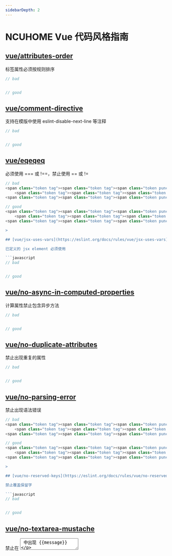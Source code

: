 ```yaml
---
sidebarDepth: 2
---
```


# NCUHOME Vue 代码风格指南


## [vue/attributes-order](https://eslint.org/docs/rules/vue/attributes-order)

标签属性必须按规则排序

```javascript
// bad


// good
```

> 

## [vue/comment-directive](https://eslint.org/docs/rules/vue/comment-directive)

支持在模版中使用 eslint-disable-next-line 等注释

```javascript
// bad


// good
```

> 

## [vue/eqeqeq](https://eslint.org/docs/rules/vue/eqeqeq)

必须使用 === 或 !==，禁止使用 == 或 !=

```javascript
// bad
<span class="token tag"><span class="token tag"><span class="token punctuation">&lt;</span>template</span><span class="token punctuation">></span></span>
    <span class="token tag"><span class="token tag"><span class="token punctuation">&lt;</span>div</span> <span class="token attr-name">:attr</span><span class="token attr-value"><span class="token punctuation">=</span><span class="token punctuation">"</span>foo <mark class="eslint-error" data-tip="Expected &apos;===&apos; and instead saw &apos;==&apos;.&lt;br/&gt;&lt;span class=&apos;eslint-error-rule-id&apos;&gt;eslint(vue/eqeqeq)&lt;/span&gt;">=</mark>= 1<span class="token punctuation">"</span></span> <span class="token punctuation">/></span></span>
<span class="token tag"><span class="token tag"><span class="token punctuation">&lt;/</span>template</span><span class="token punctuation">></span></span>

// good
<span class="token tag"><span class="token tag"><span class="token punctuation">&lt;</span>template</span><span class="token punctuation">></span></span>
    <span class="token tag"><span class="token tag"><span class="token punctuation">&lt;</span>div</span> <span class="token attr-name">:attr</span><span class="token attr-value"><span class="token punctuation">=</span><span class="token punctuation">"</span>foo <mark class="eslint-error" data-tip="Expected &apos;===&apos; and instead saw &apos;==&apos;.&lt;br/&gt;&lt;span class=&apos;eslint-error-rule-id&apos;&gt;eslint(vue/eqeqeq)&lt;/span&gt;">=</mark>= 1<span class="token punctuation">"</span></span> <span class="token punctuation">/></span></span>
<span class="token tag"><span class="token tag"><span class="token punctuation">&lt;/</span>template</span><span class="token punctuation">></span></span>```

> 

## [vue/jsx-uses-vars](https://eslint.org/docs/rules/vue/jsx-uses-vars)

已定义的 jsx element 必须使用

```javascript
// bad


// good
```

> 

## [vue/no-async-in-computed-properties](https://eslint.org/docs/rules/vue/no-async-in-computed-properties)

计算属性禁止包含异步方法

```javascript
// bad


// good
```

> 

## [vue/no-duplicate-attributes](https://eslint.org/docs/rules/vue/no-duplicate-attributes)

禁止出现重复的属性

```javascript
// bad


// good
```

> 

## [vue/no-parsing-error](https://eslint.org/docs/rules/vue/no-parsing-error)

禁止出现语法错误

```javascript
// bad
<span class="token tag"><span class="token tag"><span class="token punctuation">&lt;</span>template</span><span class="token punctuation">></span></span>
    <span class="token tag"><span class="token tag"><span class="token punctuation">&lt;</span>div</span><span class="token punctuation">></span></span>{{ message. <mark class="eslint-error" data-tip="Parsing error: Unexpected end of expression.&lt;br/&gt;&lt;span class=&apos;eslint-error-rule-id&apos;&gt;eslint(vue/no-parsing-error)&lt;/span&gt;">}</mark>}<span class="token tag"><span class="token tag"><span class="token punctuation">&lt;/</span>div</span><span class="token punctuation">></span></span>
<span class="token tag"><span class="token tag"><span class="token punctuation">&lt;/</span>template</span><span class="token punctuation">></span></span>

// good
<span class="token tag"><span class="token tag"><span class="token punctuation">&lt;</span>template</span><span class="token punctuation">></span></span>
    <span class="token tag"><span class="token tag"><span class="token punctuation">&lt;</span>div</span><span class="token punctuation">></span></span>{{ message. <mark class="eslint-error" data-tip="Parsing error: Unexpected end of expression.&lt;br/&gt;&lt;span class=&apos;eslint-error-rule-id&apos;&gt;eslint(vue/no-parsing-error)&lt;/span&gt;">}</mark>}<span class="token tag"><span class="token tag"><span class="token punctuation">&lt;/</span>div</span><span class="token punctuation">></span></span>
<span class="token tag"><span class="token tag"><span class="token punctuation">&lt;/</span>template</span><span class="token punctuation">></span></span>```

> 

## [vue/no-reserved-keys](https://eslint.org/docs/rules/vue/no-reserved-keys)

禁止覆盖保留字

```javascript
// bad


// good
```

> 

## [vue/no-textarea-mustache](https://eslint.org/docs/rules/vue/no-textarea-mustache)

禁止在 <textarea> 中出现 {{message}}

```javascript
// bad


// good
```

> 

## [vue/no-unused-components](https://eslint.org/docs/rules/vue/no-unused-components)

禁止定义在 components 中的组件未使用

```javascript
// bad


// good
```

> 

## [vue/no-unused-vars](https://eslint.org/docs/rules/vue/no-unused-vars)

模版中已定义的变量必须使用

```javascript
// bad


// good
```

> 

## [vue/no-use-v-if-with-v-for](https://eslint.org/docs/rules/vue/no-use-v-if-with-v-for)

禁止在同一个元素上使用 v-if 和 v-for 指令

```javascript
// bad


// good
```

> 

## [vue/order-in-components](https://eslint.org/docs/rules/vue/order-in-components)

组件的属性必须为一定的顺序

```javascript
// bad


// good
```

> 

## [vue/require-component-is](https://eslint.org/docs/rules/vue/require-component-is)

<component> 必须有 v-bind:is

```javascript
// bad


// good
```

> 

## [vue/require-default-prop](https://eslint.org/docs/rules/vue/require-default-prop)

props 如果不是 required 的字段，必须有默认值

```javascript
// bad


// good
```

> 

## [vue/require-direct-export](https://eslint.org/docs/rules/vue/require-direct-export)

禁止手动 export default

```javascript
// bad


// good
```

> 

## [vue/require-prop-type-constructor](https://eslint.org/docs/rules/vue/require-prop-type-constructor)

props 的取值必须是构造函数

```javascript
// bad


// good
```

> 

## [vue/require-render-return](https://eslint.org/docs/rules/vue/require-render-return)

render 函数必须有返回值

```javascript
// bad


// good
```

> 

## [vue/require-v-for-key](https://eslint.org/docs/rules/vue/require-v-for-key)

v-for 指令的元素必须有 v-bind:key

```javascript
// bad


// good
```

> 

## [vue/return-in-computed-property](https://eslint.org/docs/rules/vue/return-in-computed-property)

计算属性必须有返回值

```javascript
// bad


// good
```

> 

## [vue/this-in-template](https://eslint.org/docs/rules/vue/this-in-template)

禁止在模版中用 this

```javascript
// bad


// good
```

> 

## [vue/use-v-on-exact](https://eslint.org/docs/rules/vue/use-v-on-exact)

当一个节点上出现两个 v-on:click 时，其中一个必须为 exact

```javascript
// bad


// good
```

> 

## [vue/v-on-function-call](https://eslint.org/docs/rules/vue/v-on-function-call)

禁止在 v-on 的值中调用函数

```javascript
// bad


// good
```

> 

## [vue/valid-template-root](https://eslint.org/docs/rules/vue/valid-template-root)

template 的根节点必须合法

```javascript
// bad


// good
```

> 

## [vue/valid-v-bind](https://eslint.org/docs/rules/vue/valid-v-bind)

v-bind 指令必须合法

```javascript
// bad
<span class="token tag"><span class="token tag"><span class="token punctuation">&lt;</span>template</span><span class="token punctuation">></span></span>
    <span class="token tag"><span class="token tag"><span class="token punctuation">&lt;</span>div</span><span class="token punctuation">></span></span>
        <span class="token tag"><span class="token tag"><span class="token punctuation">&lt;</span>div</span> <span class="token attr-name"><mark class="eslint-error" data-tip="&apos;v-bind&apos; directives require an attribute value.&lt;br/&gt;&lt;span class=&apos;eslint-error-rule-id&apos;&gt;eslint(vue/valid-v-bind)&lt;/span&gt;">v-bind</mark></span><span class="token punctuation">></span></span><span class="token tag"><span class="token tag"><span class="token punctuation">&lt;/</span>div</span><span class="token punctuation">></span></span>
        <span class="token tag"><span class="token tag"><span class="token punctuation">&lt;</span>div</span> <span class="token attr-name"><mark class="eslint-error" data-tip="&apos;v-bind&apos; directives require an attribute value.&lt;br/&gt;&lt;span class=&apos;eslint-error-rule-id&apos;&gt;eslint(vue/valid-v-bind)&lt;/span&gt;">:aaa</mark></span><span class="token punctuation">></span></span><span class="token tag"><span class="token tag"><span class="token punctuation">&lt;/</span>div</span><span class="token punctuation">></span></span>
        <span class="token tag"><span class="token tag"><span class="token punctuation">&lt;</span>div</span> <span class="token attr-name"><mark class="eslint-error" data-tip="&apos;v-bind&apos; directives don&apos;t support the modifier &apos;bbb&apos;.&lt;br/&gt;&lt;span class=&apos;eslint-error-rule-id&apos;&gt;eslint(vue/valid-v-bind)&lt;/span&gt;"><span class="token namespace">v-bind:</span>aaa.bbb</mark></span><span class="token attr-value"><span class="token punctuation">=</span><span class="token punctuation">"</span>foo<span class="token punctuation">"</span></span><span class="token punctuation">></span></span><span class="token tag"><span class="token tag"><span class="token punctuation">&lt;/</span>div</span><span class="token punctuation">></span></span>
    <span class="token tag"><span class="token tag"><span class="token punctuation">&lt;/</span>div</span><span class="token punctuation">></span></span>
<span class="token tag"><span class="token tag"><span class="token punctuation">&lt;/</span>template</span><span class="token punctuation">></span></span>

// good
<span class="token tag"><span class="token tag"><span class="token punctuation">&lt;</span>template</span><span class="token punctuation">></span></span>
    <span class="token tag"><span class="token tag"><span class="token punctuation">&lt;</span>div</span><span class="token punctuation">></span></span>
        <span class="token tag"><span class="token tag"><span class="token punctuation">&lt;</span>div</span> <span class="token attr-name"><mark class="eslint-error" data-tip="&apos;v-bind&apos; directives require an attribute value.&lt;br/&gt;&lt;span class=&apos;eslint-error-rule-id&apos;&gt;eslint(vue/valid-v-bind)&lt;/span&gt;">v-bind</mark></span><span class="token punctuation">></span></span><span class="token tag"><span class="token tag"><span class="token punctuation">&lt;/</span>div</span><span class="token punctuation">></span></span>
        <span class="token tag"><span class="token tag"><span class="token punctuation">&lt;</span>div</span> <span class="token attr-name"><mark class="eslint-error" data-tip="&apos;v-bind&apos; directives require an attribute value.&lt;br/&gt;&lt;span class=&apos;eslint-error-rule-id&apos;&gt;eslint(vue/valid-v-bind)&lt;/span&gt;">:aaa</mark></span><span class="token punctuation">></span></span><span class="token tag"><span class="token tag"><span class="token punctuation">&lt;/</span>div</span><span class="token punctuation">></span></span>
        <span class="token tag"><span class="token tag"><span class="token punctuation">&lt;</span>div</span> <span class="token attr-name"><mark class="eslint-error" data-tip="&apos;v-bind&apos; directives don&apos;t support the modifier &apos;bbb&apos;.&lt;br/&gt;&lt;span class=&apos;eslint-error-rule-id&apos;&gt;eslint(vue/valid-v-bind)&lt;/span&gt;"><span class="token namespace">v-bind:</span>aaa.bbb</mark></span><span class="token attr-value"><span class="token punctuation">=</span><span class="token punctuation">"</span>foo<span class="token punctuation">"</span></span><span class="token punctuation">></span></span><span class="token tag"><span class="token tag"><span class="token punctuation">&lt;/</span>div</span><span class="token punctuation">></span></span>
    <span class="token tag"><span class="token tag"><span class="token punctuation">&lt;/</span>div</span><span class="token punctuation">></span></span>
<span class="token tag"><span class="token tag"><span class="token punctuation">&lt;/</span>template</span><span class="token punctuation">></span></span>```

> 

## [vue/valid-v-cloak](https://eslint.org/docs/rules/vue/valid-v-cloak)

v-cloak 指令必须合法

```javascript
// bad


// good
```

> 

## [vue/valid-v-else](https://eslint.org/docs/rules/vue/valid-v-else)

v-else 指令必须合法

```javascript
// bad


// good
```

> 

## [vue/valid-v-else-if](https://eslint.org/docs/rules/vue/valid-v-else-if)

v-else-if 指令必须合法

```javascript
// bad


// good
```

> 

## [vue/valid-v-for](https://eslint.org/docs/rules/vue/valid-v-for)

v-for 指令必须合法

```javascript
// bad


// good
```

> 

## [vue/valid-v-html](https://eslint.org/docs/rules/vue/valid-v-html)

v-html 指令必须合法

```javascript
// bad


// good
```

> 

## [vue/valid-v-if](https://eslint.org/docs/rules/vue/valid-v-if)

v-if 指令必须合法

```javascript
// bad


// good
```

> 

## [vue/valid-v-model](https://eslint.org/docs/rules/vue/valid-v-model)

v-model 指令必须合法

```javascript
// bad


// good
```

> 

## [vue/valid-v-on](https://eslint.org/docs/rules/vue/valid-v-on)

v-on 指令必须合法

```javascript
// bad


// good
```

> 

## [vue/valid-v-once](https://eslint.org/docs/rules/vue/valid-v-once)

v-once 指令必须合法

```javascript
// bad


// good
```

> 

## [vue/valid-v-pre](https://eslint.org/docs/rules/vue/valid-v-pre)

v-pre 指令必须合法

```javascript
// bad


// good
```

> 

## [vue/valid-v-show](https://eslint.org/docs/rules/vue/valid-v-show)

v-show 指令必须合法

```javascript
// bad


// good
```

> 

## [vue/valid-v-text](https://eslint.org/docs/rules/vue/valid-v-text)

v-text 指令必须合法

```javascript
// bad


// good
```

> 